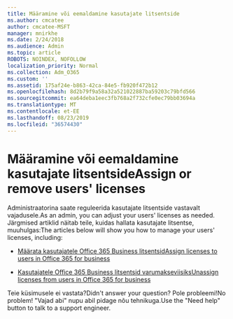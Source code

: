 ```yaml
---
title: Määramine või eemaldamine kasutajate litsentside
ms.author: cmcatee
author: cmcatee-MSFT
manager: mnirkhe
ms.date: 2/24/2018
ms.audience: Admin
ms.topic: article
ROBOTS: NOINDEX, NOFOLLOW
localization_priority: Normal
ms.collection: Adm_O365
ms.custom: ''
ms.assetid: 175af24e-b863-42ca-84e5-fb920f472b12
ms.openlocfilehash: 8d2b79f9a58a32a521022887ba59203c79bfd566
ms.sourcegitcommit: ea64deba1eec3fb768a2f732cfe0ec79bb03694a
ms.translationtype: MT
ms.contentlocale: et-EE
ms.lasthandoff: 08/23/2019
ms.locfileid: "36574430"
---
```

# <a name="assign-or-remove-users-licenses"></a><span data-ttu-id="d7274-102">Määramine või eemaldamine kasutajate litsentside</span><span class="sxs-lookup"><span data-stu-id="d7274-102">Assign or remove users' licenses</span></span>

<span data-ttu-id="d7274-103">Administraatorina saate reguleerida kasutajate litsentside vastavalt vajadusele.</span><span class="sxs-lookup"><span data-stu-id="d7274-103">As an admin, you can adjust your users' licenses as needed.</span></span> <span data-ttu-id="d7274-104">Järgmised artiklid näitab teile, kuidas hallata kasutajate litsentse, muuhulgas:</span><span class="sxs-lookup"><span data-stu-id="d7274-104">The articles below will show you how to manage your users' licenses, including:</span></span>
  
- [<span data-ttu-id="d7274-105">Määrata kasutajatele Office 365 Business litsentsid</span><span class="sxs-lookup"><span data-stu-id="d7274-105">Assign licenses to users in Office 365 for business</span></span>](https://docs.microsoft.com/en-us/office365/admin/subscriptions-and-billing/assign-licenses-to-users)

- [<span data-ttu-id="d7274-106">Kasutajatele Office 365 Business litsentsid varumakseviisiks</span><span class="sxs-lookup"><span data-stu-id="d7274-106">Unassign licenses from users in Office 365 for business</span></span>](https://docs.microsoft.com/en-us/office365/admin/subscriptions-and-billing/remove-licenses-from-users)

<span data-ttu-id="d7274-107">Teie küsimusele ei vastata?</span><span class="sxs-lookup"><span data-stu-id="d7274-107">Didn't answer your question?</span></span> <span data-ttu-id="d7274-108">Pole probleemi!</span><span class="sxs-lookup"><span data-stu-id="d7274-108">No problem!</span></span> <span data-ttu-id="d7274-109">"Vajad abi" nupu abil pidage nõu tehnikuga.</span><span class="sxs-lookup"><span data-stu-id="d7274-109">Use the "Need help" button to talk to a support engineer.</span></span>
